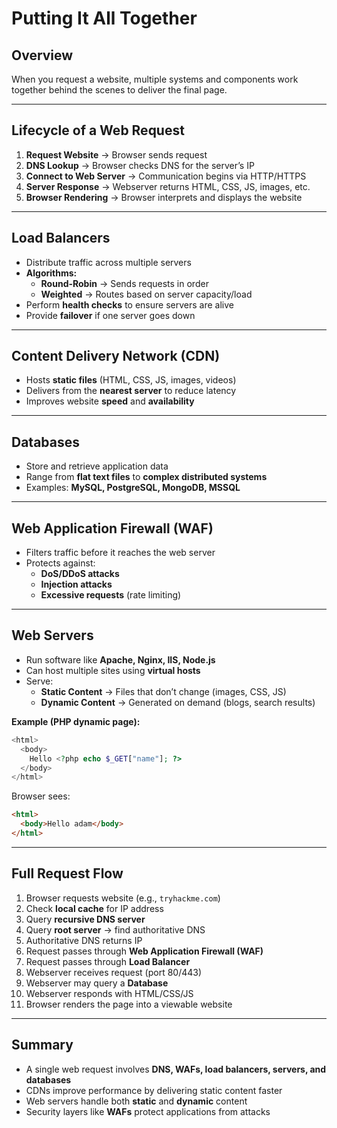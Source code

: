 
# Putting It All Together

## Overview
When you request a website, multiple systems and components work together behind the scenes to deliver the final page.

---

## Lifecycle of a Web Request
1. **Request Website** → Browser sends request  
2. **DNS Lookup** → Browser checks DNS for the server’s IP  
3. **Connect to Web Server** → Communication begins via HTTP/HTTPS  
4. **Server Response** → Webserver returns HTML, CSS, JS, images, etc.  
5. **Browser Rendering** → Browser interprets and displays the website  

---

## Load Balancers
- Distribute traffic across multiple servers  
- **Algorithms:**
  - **Round-Robin** → Sends requests in order  
  - **Weighted** → Routes based on server capacity/load  
- Perform **health checks** to ensure servers are alive  
- Provide **failover** if one server goes down  

---

## Content Delivery Network (CDN)
- Hosts **static files** (HTML, CSS, JS, images, videos)  
- Delivers from the **nearest server** to reduce latency  
- Improves website **speed** and **availability**  

---

## Databases
- Store and retrieve application data  
- Range from **flat text files** to **complex distributed systems**  
- Examples: **MySQL, PostgreSQL, MongoDB, MSSQL**

---

## Web Application Firewall (WAF)
- Filters traffic before it reaches the web server  
- Protects against:
  - **DoS/DDoS attacks**
  - **Injection attacks**
  - **Excessive requests** (rate limiting)

---

## Web Servers
- Run software like **Apache, Nginx, IIS, Node.js**  
- Can host multiple sites using **virtual hosts**  
- Serve:
  - **Static Content** → Files that don’t change (images, CSS, JS)
  - **Dynamic Content** → Generated on demand (blogs, search results)

**Example (PHP dynamic page):**
```php
<html>
  <body>
    Hello <?php echo $_GET["name"]; ?>
  </body>
</html>
````

Browser sees:

```html
<html>
  <body>Hello adam</body>
</html>
```

---

## Full Request Flow

1. Browser requests website (e.g., `tryhackme.com`)
2. Check **local cache** for IP address
3. Query **recursive DNS server**
4. Query **root server** → find authoritative DNS
5. Authoritative DNS returns IP
6. Request passes through **Web Application Firewall (WAF)**
7. Request passes through **Load Balancer**
8. Webserver receives request (port 80/443)
9. Webserver may query a **Database**
10. Webserver responds with HTML/CSS/JS
11. Browser renders the page into a viewable website

---

## Summary

* A single web request involves **DNS, WAFs, load balancers, servers, and databases**
* CDNs improve performance by delivering static content faster
* Web servers handle both **static** and **dynamic** content
* Security layers like **WAFs** protect applications from attacks

